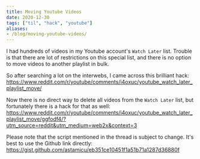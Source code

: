 ```yaml
---
title: Moving Youtube Videos
date: 2020-12-30
tags: ["til", "hack", "youtube"]
aliases:
- /blog/moving-youtube-videos/
---
```


I had hundreds of videos in my Youtube account's `Watch Later` list.
Trouble is that there are lot of restrictions on this special list, and there is no option to move videos to another playlist in bulk.

So after searching a lot on the interwebs, I came across this brilliant hack: https://www.reddit.com/r/youtube/comments/i4oxuc/youtube_watch_later_playlist_move/

Now there is no direct way to delete all videos from the `Watch Later` list, but fortunately there is a hack for that as well: https://www.reddit.com/r/youtube/comments/i4oxuc/youtube_watch_later_playlist_move/ggfodf4/?utm_source=reddit&utm_medium=web2x&context=3

Please note that the script mentioned in the thread is subject to change. It's best to use the Github link directly: https://gist.github.com/astamicu/eb351ce10451f1a51b71a1287d36880f
